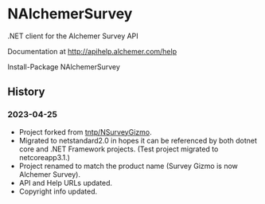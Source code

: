 # NAlchemerSurvey

.NET client for the Alchemer Survey API

Documentation at <http://apihelp.alchemer.com/help>

Install-Package NAlchemerSurvey

## History

### 2023-04-25

- Project forked from [tntp/NSurveyGizmo](https://github.com/tntp/NSurveyGizmo).
- Migrated to netstandard2.0 in hopes it can be referenced by both dotnet core and .NET Framework projects.  (Test project migrated to netcoreapp3.1.)
- Project renamed to match the product name (Survey Gizmo is now Alchemer Survey).
- API and Help URLs updated.
- Copyright info updated.
